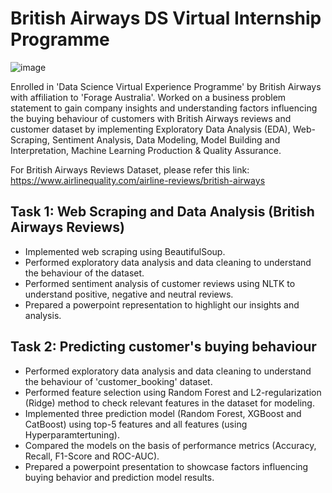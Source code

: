# British Airways DS Virtual Internship Programme
![image](https://user-images.githubusercontent.com/68168071/208015626-505dc939-4551-4ccc-a60e-18827d60bf66.png)

Enrolled in 'Data Science Virtual Experience Programme' by British Airways with affiliation to 'Forage Australia'. Worked on a business problem statement to gain company insights and understanding factors influencing the buying behaviour of customers with British Airways reviews and customer dataset by implementing Exploratory Data Analysis (EDA), Web-Scraping, Sentiment Analysis, Data Modeling, Model Building and Interpretation, Machine Learning Production & Quality Assurance. 

For British Airways Reviews Dataset, please refer this link: https://www.airlinequality.com/airline-reviews/british-airways 

## Task 1: Web Scraping and Data Analysis (British Airways Reviews)
- Implemented web scraping using BeautifulSoup.
- Performed exploratory data analysis and data cleaning to understand the behaviour of the dataset.
- Performed sentiment analysis of customer reviews using NLTK to understand positive, negative and neutral reviews.
- Prepared a powerpoint representation to highlight our insights and analysis.

## Task 2: Predicting customer's buying behaviour 
- Performed exploratory data analysis and data cleaning to understand the behaviour of 'customer_booking' dataset.
- Performed feature selection using Random Forest and L2-regularization (Ridge) method to check relevant features in the dataset for modeling.
- Implemented three prediction model (Random Forest, XGBoost and CatBoost) using top-5 features and all features (using Hyperparamtertuning).
- Compared the models on the basis of performance metrics (Accuracy, Recall, F1-Score and ROC-AUC).
- Prepared a powerpoint presentation to showcase factors influencing buying behavior and prediction model results. 
